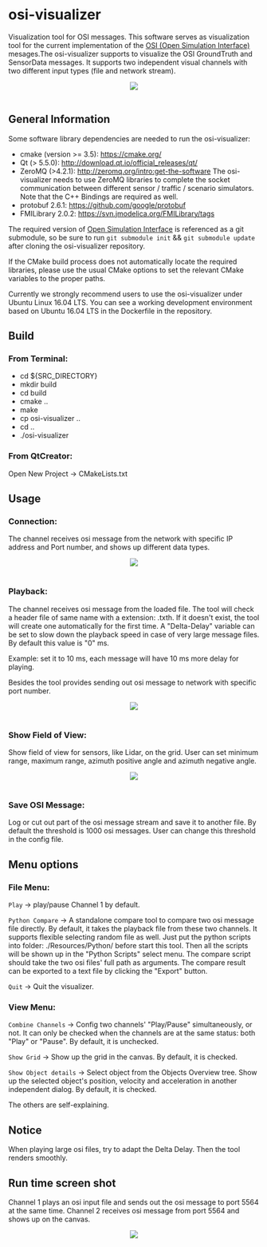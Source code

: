 # osi-visualizer

Visualization tool for OSI messages. This software serves as visualization tool for the current implementation of the [OSI (Open Simulation Interface)](https://github.com/OpenSimulationInterface/open-simulation-interface) mesages.The osi-visualizer supports to visualize the OSI GroundTruth and SensorData messages. It supports two independent visual channels with two different input types (file and network stream). 

<div align="center">
  <img src="https://github.com/OpenSimulationInterface/osi-visualizer/tree/master/Resources/Images/Over_View.png"><br><br>
</div>

## General Information

Some software library dependencies are needed to run the osi-visualizer:

* cmake (version >= 3.5): https://cmake.org/
* Qt (> 5.5.0): http://download.qt.io/official_releases/qt/
* ZeroMQ (>4.2.1): http://zeromq.org/intro:get-the-software
  The osi-visualizer needs to use ZeroMQ libraries to complete the socket communication between different sensor / traffic / scenario simulators. Note that the C++ Bindings are required as well.
* protobuf 2.6.1: https://github.com/google/protobuf
* FMILibrary 2.0.2: https://svn.jmodelica.org/FMILibrary/tags

The required version of [Open Simulation Interface](https://github.com/OpenSimulationInterface/open-simulation-interface.git) is referenced as a git submodule, so be sure to run `git submodule init` && `git submodule update` after cloning the osi-visualizer repository.

If the CMake build process does not automatically locate the required libraries, please use the usual CMake options to set the relevant CMake variables to the proper paths.

Currently we strongly recommend users to use the osi-visualizer under Ubuntu Linux 16.04 LTS. You can see a working development environment based on Ubuntu 16.04 LTS in the Dockerfile in the repository.

## Build
### From Terminal:
- cd ${SRC_DIRECTORY}
- mkdir build
- cd build
- cmake ..
- make
- cp osi-visualizer ..
- cd ..
- ./osi-visualizer

### From QtCreator:
Open New Project -> CMakeLists.txt 

## Usage 
### Connection:
The channel receives osi message from the network with specific IP address and Port number, and shows up different data types.

<div align="center">
  <img src="https://github.com/OpenSimulationInterface/osi-visualizer/tree/master/Resources/Images/Connection.png"><br><br>
</div>

### Playback:
The channel receives osi message from the loaded file. The tool will check a header file of same name with a extension: .txth. If it doesn't exist, the tool will create one automatically for the first time.
A "Delta-Delay" variable can be set to slow down the playback speed in case of very large message files. By default this value is "0" ms. 

Example: set it to 10 ms, each message will have 10 ms more delay for playing.

Besides the tool provides sending out osi message to network with specific port number.

<div align="center">
  <img src="https://github.com/OpenSimulationInterface/osi-visualizer/tree/master/Resources/Images/Playback.png"><br><br>
</div>

### Show Field of View:
Show field of view for sensors, like Lidar, on the grid. User can set minimum range, maximum range, azimuth positive angle and azimuth negative angle.

<div align="center">
  <img src="https://github.com/OpenSimulationInterface/osi-visualizer/tree/master/Resources/Images/FOV.png"><br><br>
</div>

### Save OSI Message:
Log or cut out part of the osi message stream and save it to another file. By default the threshold is 1000 osi messages. User can change this threshold in the config file.


## Menu options
### File Menu:
`Play` -> play/pause Channel 1 by default.

`Python Compare` -> A standalone compare tool to compare two osi message file directly. By default, it takes the playback file from these two channels. It supports flexible selecting random file as well. Just put the python scripts into folder: ./Resources/Python/ before start this tool. Then all the scripts will be shown up in the "Python Scripts" select menu. The compare script should take the two osi files' full path as arguments. The compare result can be exported to a text file by clicking the "Export" button. 

`Quit` -> Quit the visualizer.

### View Menu:
`Combine Channels` -> Config two channels' "Play/Pause" simultaneously, or not. It can only be checked when the channels are at the same status: both "Play" or "Pause". By default, it is unchecked.

`Show Grid` -> Show up the grid in the canvas. By default, it is checked.

`Show Object details` -> Select object from the Objects Overview tree. Show up the selected object's position, velocity and acceleration in another independent dialog. By default, it is checked.

The others are self-explaining.

## Notice
When playing large osi files, try to adapt the Delta Delay. Then the tool renders smoothly.


## Run time screen shot
Channel 1 plays an osi input file and sends out the osi message to port 5564 at the same time. 
Channel 2 receives osi message from port 5564 and shows up on the canvas.

<div align="center">
  <img src="https://github.com/OpenSimulationInterface/osi-visualizer/tree/master/Resources/Images/Demo.png"><br><br>
</div>



